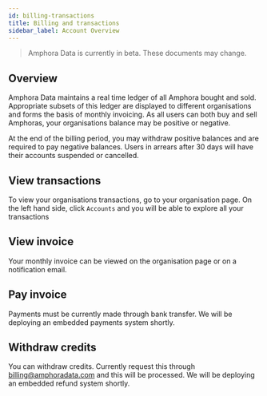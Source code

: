 ```yaml
---
id: billing-transactions
title: Billing and transactions
sidebar_label: Account Overview
---
```


> Amphora Data is currently in beta. These documents may change.

## Overview
Amphora Data maintains a real time ledger of all Amphora bought and sold. Appropriate subsets of this ledger are displayed to different organisations and forms the basis of monthly invoicing. As all users can both buy and sell Amphoras, your organisations balance may be positive or negative. 

At the end of the billing period, you may withdraw positive balances and are required to pay negative balances. Users in arrears after 30 days will have their accounts suspended or cancelled.

## View transactions
To view your organisations transactions, go to your organisation page. On the left hand side, click `Accounts` and you will be able to explore all your transactions

## View invoice
Your monthly invoice can be viewed on the organisation page or on a notification email.

## Pay invoice
Payments must be currently made through bank transfer. We will be deploying an embedded payments system shortly. 

## Withdraw credits
You can withdraw credits. Currently request this through billing@amphoradata.com and this will be processed. We will be deploying an embedded refund system shortly.

